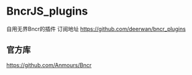 # BncrJS_plugins
自用无界Bncr的插件
订阅地址
https://github.com/deerwan/bncr_plugins
## 官方库
https://github.com/Anmours/Bncr
